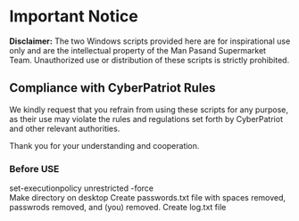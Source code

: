 # Important Notice

**Disclaimer:** The two Windows scripts provided here are for inspirational use only and are the intellectual property of the Man Pasand Supermarket Team. Unauthorized use or distribution of these scripts is strictly prohibited.

## Compliance with CyberPatriot Rules

We kindly request that you refrain from using these scripts for any purpose, as their use may violate the rules and regulations set forth by CyberPatriot and other relevant authorities.

Thank you for your understanding and cooperation.

### Before USE
set-executionpolicy unrestricted -force</br>
Make directory on desktop
Create passwords.txt file with spaces removed, passwrods removed, and (you) removed.
Create log.txt file
